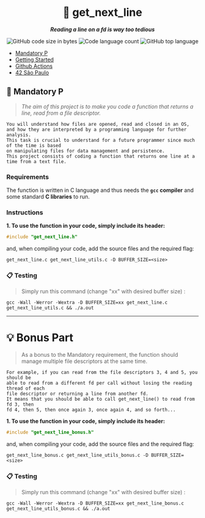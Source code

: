 <h1 align="center">
	📖 get_next_line
</h1>

<p align="center">
	<b><i>Reading a line on a fd is way too tedious</i></b><br>
</p>

<p align="center">
<img alt="GitHub code size in bytes" src="https://img.shields.io/github/languages/code-size/Cloneg7/git_next_line?color=lightblue" />
<img alt="Code language count" src="https://img.shields.io/github/languages/count/Cloneg7/git_next_line?color=yellow" />
<img alt="GitHub top language" src="https://img.shields.io/github/languages/top/Cloneg7/git_next_line?color=blue" />
</p>

- [Mandatory P](#m)
- [Getting Started](#getting_started)
- [Github Actions](#github_actions)
- [42 São Paulo](#ft_sp)

## 🧐 Mandatory P <a name = "m"></a>

> _The aim of this project is to make you code a function that returns a line, read from a file descriptor._

	You will understand how files are opened, read and closed in an OS,
	and how they are interpreted by a programming language for further analysis.
	This task is crucial to understand for a future programmer since much of the time is based
	on manipulating files for data management and persistence.
	This project consists of coding a function that returns one line at a time from a text file.

### Requirements

The function is written in C language and thus needs the **`gcc` compiler** and some standard **C libraries** to run.

### Instructions

**1. To use the function in your code, simply include its header:**

```C
#include "get_next_line.h"
```

and, when compiling your code, add the source files and the required flag:

```shell
get_next_line.c get_next_line_utils.c -D BUFFER_SIZE=<size>
```

### 📋 Testing
> Simply run this command (change "xx" with desired buffer size) :
````shell
gcc -Wall -Werror -Wextra -D BUFFER_SIZE=xx get_next_line.c get_next_line_utils.c && ./a.out
````
-------
# 💡 Bonus Part

> As a bonus to the Mandatory requirement, the function should manage multiple file descriptors at the same time.

	For example, if you can read from the file descriptors 3, 4 and 5, you should be
	able to read from a different fd per call without losing the reading thread of each
	file descriptor or returning a line from another fd.
	It means that you should be able to call get_next_line() to read from fd 3, then
	fd 4, then 5, then once again 3, once again 4, and so forth...

**1. To use the function in your code, simply include its header:**

```C
#include "get_next_line_bonus.h"
```

and, when compiling your code, add the source files and the required flag:

```shell
get_next_line_bonus.c get_next_line_utils_bonus.c -D BUFFER_SIZE=<size>
```

### 📋 Testing
> Simply run this command (change "xx" with desired buffer size) :
```shell
gcc -Wall -Werror -Wextra -D BUFFER_SIZE=xx get_next_line_bonus.c get_next_line_utils_bonus.c && ./a.out
```

